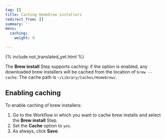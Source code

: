 ```yaml
---
tag: []
title: Caching Homebrew installers
redirect_from: []
summary: ''
menu:
  caching:
    weight: 9

---
```

{% include not_translated_yet.html %}

The **Brew install** Step supports caching: if the option is enabled, any downloaded brew installers will be cached from the location of `brew --cache`. The cache path is `~/Library/Caches/Homebrew/`.

## Enabling caching

To enable caching of brew installers:

1. Go to the Workflow in which you want to cache brew installs and select the **Brew install** Step.
2. Set the **Cache** option to `yes`.
3. As always, click **Save**.